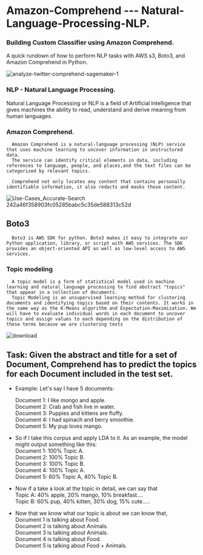 # Amazon-Comprehend --- Natural-Language-Processing-NLP.

### Building Custom Classifier using Amazon Comprehend.
   A quick rundown of how to perform NLP tasks with AWS s3, Boto3, and Amazon Comprehend in Python.


![analyze-twitter-comprehend-sagemaker-1](https://user-images.githubusercontent.com/58945964/132104618-a502117c-0f5c-43a0-b9c9-51f8e7151e7b.gif)


### NLP - Natural Language Processing.

   Natural Language Processing or NLP is a field of Artificial Intelligence that gives machines the ability to read, understand and derive meaning from human languages.



### Amazon Comprehend.

      Amazon Comprehend is a natural-language processing (NLP) service that uses machine learning to uncover information in unstructured data. 
      The service can identify critical elements in data, including references to language, people, and places,and the text files can be categorized by relevant topics. 

      Comprehend not only locates any content that contains personally identifiable information, it also redacts and masks those content.

![Use-Cases_Accurate-Search 242a46f358903fc05285babc5c35de588313c52d](https://user-images.githubusercontent.com/58945964/132104825-fbe4573c-4984-41fd-8c93-1123bf8f203a.png)


## Boto3

      Boto3 is AWS SDK for python. Boto3 makes it easy to integrate our Python application, library, or script with AWS services. The SDK provides an object-oriented API as well as low-level access to AWS services.


### Topic modeling
      A topic model is a form of statistical model used in machine learning and natural language processing to find abstract "topics" that appear in a collection of documents.
      Topic Modeling is an unsupervised learning method for clustering documents and identifying topics based on their contents. It works in the same way as the K-Means algorithm and Expectation-Maximization. We will have to evaluate individual words in each document to uncover topics and assign values to each depending on the distribution of these terms because we are clustering texts

![download](https://user-images.githubusercontent.com/58945964/132104713-661db5cc-1334-4d0a-95e0-535d893e1ba9.png)





## Task: Given the abstract and title for a set of Document, Comprehend has to predict the topics for each Document included in the test set.

  * Example:
      Let's say I have 5 documents:
    
       Document 1: I like mongo and apple.\
       Document 2: Crab and fish live in water.\
       Document 3: Puppies and kittens are fluffy.\
       Document 4: I had spinach and berry smoothie.\
       Document 5: My pup loves mango.
    
   * So if I take this corpus and apply LDA to it. As an example, the model might output something like this:\
         Document 1: 100% Topic A.\
         Document 2: 100% Topic B.\
         Document 3: 100% Topic B.\
         Document 4: 100% Topic A.\
         Document 5: 60% Topic A, 40% Topic B.
      
   * Now if a take a look at the topic in detail, we can say that\
         Topic A: 40% apple, 20% mango, 10% breakfast....\
         Topic B: 60% pup, 40% kitten, 30% dog, 15% cute.....


   * Now that we know what our topic is about we can know that,\
         Document 1 is talking about Food.\
         Document 2 is talking about Animals.\
         Document 3 is talking about Animals.\
         Document 4 is talking about Food.\
         Document 5 is talking about Food + Animals.
































